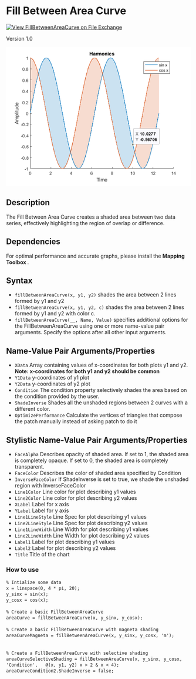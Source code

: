# Fill Between Area Curve

[![View FillBetweenAreaCurve on File Exchange](https://www.mathworks.com/matlabcentral/images/matlab-file-exchange.svg)]()

Version 1.0

<img src="examplePic.png">

## Description 
The Fill Between Area Curve creates a shaded area between two data series, effectively highlighting the region of overlap or difference.

## Dependencies
For optimal performance and accurate graphs, please install the <b> Mapping Toolbox </b>. 

## Syntax
* `fillBetweenAreaCurve(x, y1, y2)` shades the area between 2 lines formed by y1 and y2
* `fillBetweenAreaCurve(x, y1, y2, c)` shades the area between 2 lines formed by y1 and y2 with color c.
* `fillBetweenAreaCurve(__, Name, Value)` specifies additional options for the FillBetweenAreaCurve using one or more name-value pair arguments. Specify the options after all other input arguments.

## Name-Value Pair Arguments/Properties

* `XData` Array containing values of x-coordinates for both plots y1 and y2. <b> Note: x-coordinates for both y1 and y2 should be common </b>
* `Y1Data` y-coordinates of y1 plot
* `Y2Data` y-coordinates of y2 plot
* `Condition` The condition property selectively shades the area based on the condition provided by the user. 
* `ShadeInverse` Shades all the unshaded regions between 2 curves with a different color. 
* `OptimizePerformance` Calculate the vertices of triangles that compose the patch manually instead of asking patch to do it
## Stylistic Name-Value Pair Arguments/Properties

* `FaceAlpha` Describes opacity of shaded area. If set to 1, the shaded area is completely opaque. If set to 0, the shaded area is completely transparent. 
* `FaceColor` Describes the color of shaded area specified by Condition
* `InverseFaceColor` If ShadeInverse is set to true, we shade the unshaded region with InverseFaceColor
* `Line1Color` Line color for plot describing y1 values
* `Line2Color` Line color for plot describing y2 values
* `XLabel` Label for x axis
* `YLabel` Label for y axis
* `Line1LineStyle` Line Spec for plot describing y1 values
* `Line2LineStyle` Line Spec for plot describing y2 values
* `Line1LineWidth` Line Width for plot describing y1 values
* `Line2LineWidth` Line Width for plot describing y2 values 
* `Label1` Label for plot describing y1 values
* `Label2` Label for plot describing y2 values
* `Title` Title of the chart


### How to use

```
% Intialize some data 
x = linspace(0, 4 * pi, 20);
y_sinx = sin(x);
y_cosx = cos(x);

% Create a basic FillBetweenAreaCurve
areaCurve = fillBetweenAreaCurve(x, y_sinx, y_cosx);

% Create a basic FillBetweenAreaCurve with magneta shading
areaCurveMagneta = fillBetweenAreaCurve(x, y_sinx, y_cosx, 'm');


% Create a FillBetweenAreaCurve with selective shading
areaCurveSelectiveShading = fillBetweenAreaCurve(x, y_sinx, y_cosx, 'Condition',   @(x, y1, y2) x > 2 & x < 4);
areaCurveCondition2.ShadeInverse = false;

```
